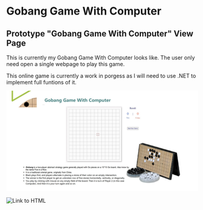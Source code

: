 # Gobang Game With Computer


## Prototype "Gobang Game With Computer" View Page
<p> This is currently my Gobang Game With Computer looks like. The user only need open a single webpage to play this game. </p> 
  <p> This online game is currently a work in porgess as I will need to use .NET to implement full funtions of it.</p>
  
![screenshot images](https://github.com/yanxu2021/Gobang-Game-With-Computer/blob/main/Prototype/GobangGame%20Prototype.jpg)

![Link to HTML](https://github.com)
